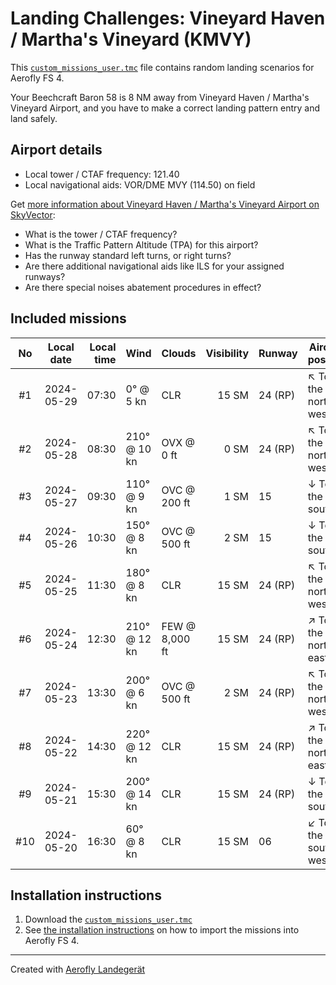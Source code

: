 # Landing Challenges: Vineyard Haven / Martha's Vineyard  (KMVY)

This [`custom_missions_user.tmc`](./custom_missions_user.tmc) file contains random landing scenarios for Aerofly FS 4.

Your Beechcraft Baron 58 is 8 NM away from Vineyard Haven / Martha's Vineyard  Airport, and you have to make a correct landing pattern entry and land safely.

## Airport details

- Local tower / CTAF frequency: 121.40
- Local navigational aids: VOR/DME MVY (114.50) on field

Get [more information about Vineyard Haven / Martha's Vineyard  Airport on SkyVector](https://skyvector.com/airport/KMVY):

- What is the tower / CTAF frequency?
- What is the Traffic Pattern Altitude (TPA) for this airport?
- Has the runway standard left turns, or right turns?
- Are there additional navigational aids like ILS for your assigned runways?
- Are there special noises abatement procedures in effect?

## Included missions

| No  | Local date | Local time | Wind         | Clouds          | Visibility | Runway   | Aircraft position   |
| :-: | ---------- | ---------: | ------------ | --------------- | ---------: | -------- | ------------------- |
| #1  | 2024-05-29 |      07:30 |   0° @  5 kn | CLR             |      15 SM | 24 (RP)  | ↖ To the north-west |
| #2  | 2024-05-28 |      08:30 | 210° @ 10 kn | OVX @      0 ft |       0 SM | 24 (RP)  | ↖ To the north-west |
| #3  | 2024-05-27 |      09:30 | 110° @  9 kn | OVC @    200 ft |       1 SM | 15       | ↓ To the south      |
| #4  | 2024-05-26 |      10:30 | 150° @  8 kn | OVC @    500 ft |       2 SM | 15       | ↓ To the south      |
| #5  | 2024-05-25 |      11:30 | 180° @  8 kn | CLR             |      15 SM | 24 (RP)  | ↖ To the north-west |
| #6  | 2024-05-24 |      12:30 | 210° @ 12 kn | FEW @  8,000 ft |      15 SM | 24 (RP)  | ↗ To the north-east |
| #7  | 2024-05-23 |      13:30 | 200° @  6 kn | OVC @    500 ft |       2 SM | 24 (RP)  | ↖ To the north-west |
| #8  | 2024-05-22 |      14:30 | 220° @ 12 kn | CLR             |      15 SM | 24 (RP)  | ↗ To the north-east |
| #9  | 2024-05-21 |      15:30 | 200° @ 14 kn | CLR             |      15 SM | 24 (RP)  | ↓ To the south      |
| #10 | 2024-05-20 |      16:30 |  60° @  8 kn | CLR             |      15 SM | 06       | ↙ To the south-west |

## Installation instructions

1. Download the [`custom_missions_user.tmc`](./custom_missions_user.tmc)
2. See [the installation instructions](https://fboes.github.io/aerofly-missions/docs/generic-installation.html) on how to import the missions into Aerofly FS 4.

---

Created with [Aerofly Landegerät](https://github.com/fboes/aerofly-patterns)
